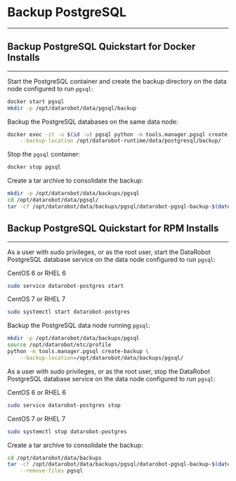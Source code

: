 <a name="backup-pgsql"></a>
# Backup PostgreSQL
-------------------

<a name="backup-pgsql-quickstart-docker"></a>
## Backup PostgreSQL Quickstart for Docker Installs
---------------------------------------------------
Start the PostgreSQL container and create the backup directory on the data node configured to run `pgsql`:
```bash
docker start pgsql
mkdir -p /opt/datarobot/data/pgsql/backup
```

Backup the PostgreSQL databases on the same data node:
```bash
docker exec -it -u $(id -u) pgsql python -m tools.manager.pgsql create-backup \
    --backup-location /opt/datarobot-runtime/data/postgresql/backup/
```

Stop the `pgsql` container:
```bash
docker stop pgsql
```

Create a tar archive to consolidate the backup:
```bash
mkdir -p /opt/datarobot/data/backups/pgsql
cd /opt/datarobot/data/pgsql/
tar -cf /opt/datarobot/data/backups/pgsql/datarobot-pgsql-backup-$(date +%F).tar --remove-files backup
```

<a name="backup-pgsql-quickstart-rpm"></a>
## Backup PostgreSQL Quickstart for RPM Installs
------------------------------------------------
As a user with sudo privileges, or as the root user, start the DataRobot PostgreSQL database service on the data node configured to run `pgsql`:

CentOS 6 or RHEL 6
```bash
sudo service datarobot-postgres start
```

CentOS 7 or RHEL 7
```bash
sudo systemctl start datarobot-postgres
```

Backup the PostgreSQL data node running `pgsql`:
```bash
mkdir -p /opt/datarobot/data/backups/pgsql
source /opt/datarobot/etc/profile
python -m tools.manager.pgsql create-backup \
    --backup-location=/opt/datarobot/data/backups/pgsql/
```

As a user with sudo privileges, or as the root user, stop the DataRobot PostgreSQL database service on the data node configured to run `pgsql`:

CentOS 6 or RHEL 6
```bash
sudo service datarobot-postgres stop
```

CentOS 7 or RHEL 7
```bash
sudo systemctl stop datarobot-postgres
```

Create a tar archive to consolidate the backup:
```bash
cd /opt/datarobot/data/backups
tar -cf /opt/datarobot/data/backups/pgsql/datarobot-pgsql-backup-$(date +%F).tar \
    --remove-files pgsql
```
